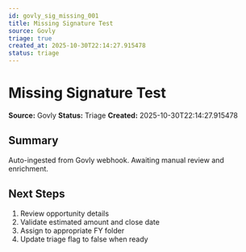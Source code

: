 ```yaml
---
id: govly_sig_missing_001
title: Missing Signature Test
source: Govly
triage: true
created_at: 2025-10-30T22:14:27.915478
status: triage
---
```


# Missing Signature Test

**Source:** Govly
**Status:** Triage
**Created:** 2025-10-30T22:14:27.915478

## Summary

Auto-ingested from Govly webhook. Awaiting manual review and enrichment.

## Next Steps

1. Review opportunity details
2. Validate estimated amount and close date
3. Assign to appropriate FY folder
4. Update triage flag to false when ready
